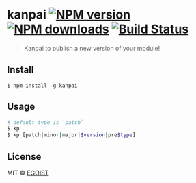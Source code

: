 # kanpai [![NPM version](https://img.shields.io/npm/v/kanpai.svg)](https://npmjs.com/package/kanpai) [![NPM downloads](https://img.shields.io/npm/dm/kanpai.svg)](https://npmjs.com/package/kanpai) [![Build Status](https://img.shields.io/circleci/project/egoist/kanpai/master.svg)](https://circleci.com/gh/egoist/kanpai)

> Kanpai to publish a new version of your module!

## Install

```
$ npm install -g kanpai
```

## Usage

```bash
# default type is `patch`
$ kp
$ kp [patch|minor|major|$version|pre$type]
```

## License

MIT © [EGOIST](https://github.com/egoist)
